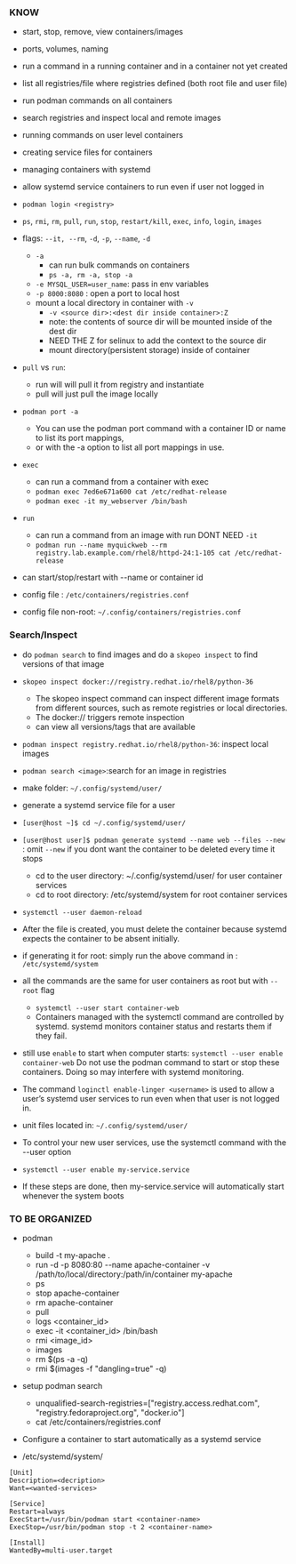 ### KNOW
* start, stop, remove, view containers/images
* ports, volumes, naming
* run a command in a running container and in a container not yet created
* list all registries/file where registries defined (both root file and user file)
* run podman commands on all containers
* search registries and inspect local and remote images
* running commands on user level containers 
* creating service files for containers
* managing containers with systemd
* allow systemd service containers to run even if user not logged in



* `podman login <registry>`


* `ps`, `rmi`, `rm`, `pull`, `run`, `stop`, `restart/kill`, `exec`, `info`, `login`, `images`
* flags: `--it, --rm`, `-d`, `-p`, `--name`, `-d`
    * `-a`
        * can run bulk commands on containers
        * `ps -a, rm -a, stop -a`
    * `-e MYSQL_USER=user_name`: pass in env variables
    * `-p 8000:8080` : open a port to local host
    * mount a local directory in container with `-v`
        * `-v <source dir>:<dest dir inside container>:Z`
        * note: the contents of source dir will be mounted inside of the dest dir
        * NEED THE Z for selinux to add the context to the source dir
        * mount directory(persistent storage) inside of container

* `pull` vs `run`: 
    * run will will pull it from registry and instantiate
    * pull will just pull the image locally

* `podman port -a`
    * You can use the podman port command with a container ID or name to list its port mappings,
    * or with the -a option to list all port mappings in use.

* `exec`
    * can run a command from a container with exec
    * `podman exec 7ed6e671a600 cat /etc/redhat-release`
    * `podman exec -it my_webserver /bin/bash`
* `run`
    * can run a command from an image with run DONT NEED `-it`
    * `podman run --name myquickweb --rm registry.lab.example.com/rhel8/httpd-24:1-105 cat /etc/redhat-release`





* can start/stop/restart with --name or container id
* config file : `/etc/containers/registries.conf`
* config file non-root: `~/.config/containers/registries.conf`

### Search/Inspect 
* do `podman search` to find images and do a `skopeo inspect` to find versions of that image
* `skopeo inspect docker://registry.redhat.io/rhel8/python-36`
    * The skopeo inspect command can inspect different image formats from different sources, such as remote registries or local directories. 
    * The docker:// triggers remote inspection
    * can view all versions/tags that are available
* `podman inspect registry.redhat.io/rhel8/python-36`: inspect local images
* `podman search <image>`:search for an image in registries


* make folder: `~/.config/systemd/user/`
* generate a systemd service file for a user
* `[user@host ~]$ cd ~/.config/systemd/user/` 
* `[user@host user]$ podman generate systemd --name web --files --new` : omit `--new` if you dont want the container to be 
deleted every time it stops
    * cd to the user directory: ~/.config/systemd/user/  for user container services
    * cd to root directory: /etc/systemd/system for root container services
* `systemctl --user daemon-reload`
* After the file is created, you must delete the container because systemd expects the container to be absent initially.
* if generating it for root: simply run the above command in :  `/etc/systemd/system`
* all the commands are the same for user containers as root but with `--root` flag 
    * `systemctl --user start container-web`
    * Containers managed with the systemctl command are controlled by systemd. systemd monitors container status and restarts them if they fail.
* still use `enable` to start when computer starts: `systemctl --user enable container-web`
Do not use the podman command to start or stop these containers. Doing so may interfere with systemd monitoring.
* The command `loginctl enable-linger <username>` is used to allow a user’s systemd user services to run even when that user is not logged in.
* unit files located in: `~/.config/systemd/user/` 
* To control your new user services, use the systemctl command with the --user option
* `systemctl --user enable my-service.service`
* If these steps are done, then my-service.service will automatically start whenever the system boots




### TO BE ORGANIZED
* podman
    * build -t my-apache .
    * run -d -p 8080:80 --name apache-container -v /path/to/local/directory:/path/in/container my-apache
    * ps
    * stop apache-container
    * rm apache-container
    * pull <image>
    * logs <container_id>
    * exec -it <container_id> /bin/bash
    * rmi <image_id>
    * images
    * rm $(ps -a -q)
    * rmi $(images -f "dangling=true" -q)

* setup podman search
    * unqualified-search-registries=["registry.access.redhat.com", "registry.fedoraproject.org", "docker.io"]
    * cat /etc/containers/registries.conf

* Configure a container to start automatically as a systemd service
* /etc/systemd/system/<service-files>

```
[Unit]
Description=<decription>
Want=<wanted-services>

[Service]
Restart=always
ExecStart=/usr/bin/podman start <container-name>
ExecStop=/usr/bin/podman stop -t 2 <container-name>

[Install]
WantedBy=multi-user.target
```
